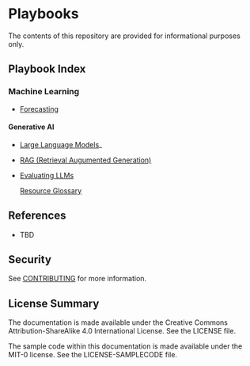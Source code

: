 # Playbooks
The contents of this repository are provided for informational purposes only. 



## Playbook Index
### Machine Learning
* [Forecasting]((./docs/Forecasting.md))

#### Generative AI
* [Large Language Models](./docs/Large_Language_Models.md)_

* [RAG (Retrieval Augumented Generation)](./docs/RAG.md)

* [Evaluating LLMs](./docs/Evaluating_LLMs.md)

  [Resource Glossary](./docs/Resource_Glossary.md)

## References
* TBD


## Security

See [CONTRIBUTING](CONTRIBUTING.md#security-issue-notifications) for more information.

## License Summary

The documentation is made available under the Creative Commons Attribution-ShareAlike 4.0 International License. See the LICENSE file.

The sample code within this documentation is made available under the MIT-0 license. See the LICENSE-SAMPLECODE file.
